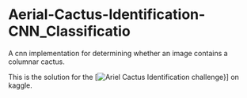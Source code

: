 # Aerial-Cactus-Identification-CNN_Classificatio

A cnn implementation for determining whether an image contains a columnar cactus.

This is the solution for the [![Ariel Cactus Identification challenge](https://www.kaggle.com/c/aerial-cactus-identification)}] on kaggle.
